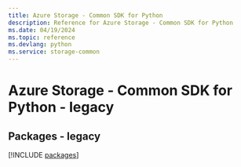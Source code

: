 ```yaml
---
title: Azure Storage - Common SDK for Python
description: Reference for Azure Storage - Common SDK for Python
ms.date: 04/19/2024
ms.topic: reference
ms.devlang: python
ms.service: storage-common
---
```

# Azure Storage - Common SDK for Python - legacy
## Packages - legacy
[!INCLUDE [packages](storage---common-index.md)]